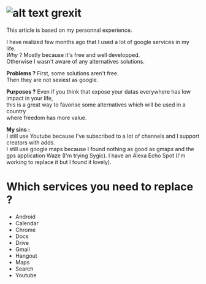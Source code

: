 # ![alt text][logo] grexit

This article is based on my personnal experience.    

I have realized few months ago that I used a lot of google services in my life.   
*Why* ? Mostly because it's free and well developped.   
Otherwise I wasn't aware of any alternatives solutions.


**Problems ?**
First, some solutions aren't free.   
Then they are not sexiest as google.   


**Purposes ?**
Even if you think that expose your datas everywhere has low impact in your life,  
this is a great way to favorise some alternatives which will be used in a country  
where freedom has more value.   


**My sins :**    
I still use Youtube because I've subscribed to a lot of channels and I support creators with adds.   
I still use google maps because I found nothing as good as gmaps and the gps application Waze (I'm trying Sygic).
I have an Alexa Echo Spot (I'm working to replace it but I found it lovely).


# Which services you need to replace ?   

+ Android
+ Calendar
+ Chrome
+ Docs
+ Drive
+ Gmail
+ Hangout
+ Maps
+ Search
+ Youtube





[logo]: https://www.emoji.co.uk/files/emoji-one/travel-places-emoji-one/1759-small-airplane.png "Grexit"
